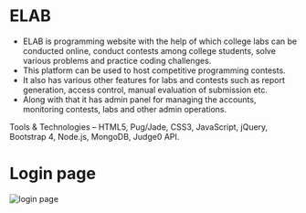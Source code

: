 # ELAB
* ELAB is programming website with the help of which college labs can be conducted online, conduct contests among college students, solve various problems and practice coding challenges.
* This platform can be used to host competitive programming contests.
* It also has various other features for labs and contests such as report generation, access control, manual evaluation of submission etc.
* Along with that it has admin panel for managing the accounts, monitoring contests, labs and other admin operations.

Tools & Technologies – HTML5, Pug/Jade, CSS3, JavaScript, jQuery, Bootstrap 4, Node.js, MongoDB, Judge0 API.

# Login page
![login page](./login-page.png)

